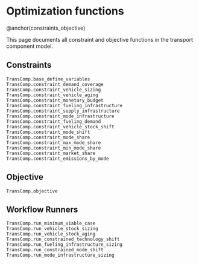 # Optimization functions
@anchor(constraints_objective)

This page documents all constraint and objective functions in the transport component model.

## Constraints
```@docs
TransComp.base_define_variables
TransComp.constraint_demand_coverage
TransComp.constraint_vehicle_sizing
TransComp.constraint_vehicle_aging
TransComp.constraint_monetary_budget
TransComp.constraint_fueling_infrastructure
TransComp.constraint_supply_infrastructure
TransComp.constraint_mode_infrastructure
TransComp.constraint_fueling_demand
TransComp.constraint_vehicle_stock_shift
TransComp.constraint_mode_shift
TransComp.constraint_mode_share
TransComp.constraint_max_mode_share
TransComp.constraint_min_mode_share
TransComp.constraint_market_share
TransComp.constraint_emissions_by_mode
```

## Objective
```@docs
TransComp.objective
```

## Workflow Runners
```@docs
TransComp.run_minimum_viable_case
TransComp.run_vehicle_stock_sizing
TransComp.run_vehicle_stock_aging
TransComp.run_constrained_technology_shift
TransComp.run_fueling_infrastructure_sizing
TransComp.run_constrained_mode_shift
TransComp.run_mode_infrastructure_sizing
```
